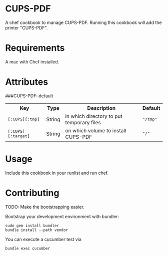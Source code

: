 CUPS-PDF
========
A chef cookbook to manage CUPS-PDF. Running this cookbook will add the printer "CUPS-PDF".

Requirements
============
A mac with Chef installed.


Attributes
==========
###CUPS-PDF::default
<table>
  <tr>
    <th>Key</th>
    <th>Type</th>
    <th>Description</th>
    <th>Default</th>
  </tr>
  <tr>
    <td><tt>[:CUPS][:tmp]</tt></td>
    <td>String</td>
    <td>in which directory to put temporary files</td>
    <td><tt>"/tmp"</tt></td>
  </tr>
  <tr>
    <td><tt>[:CUPS][:target]</tt></td>
    <td>String</td>
    <td>on which volume to install CUPS-PDF</td>
    <td><tt>"/"</tt></td>
  </tr>
</table>


Usage
=====
Include this cookbook in your runlist and run chef.

Contributing
============
TODO: Make the bootstrapping easier.

Bootstrap your development environment with bundler:
```
sudo gem install bundler
bundle install --path vendor
```

You can execute a cucumber test via
```
bundle exec cucumber
```

